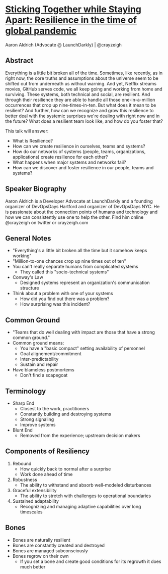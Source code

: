 # [Sticking Together while Staying Apart: Resilience in the time of global pandemic](https://desertedisland.club/agenda/#aaronaldrich)

Aaron Aldrich (Advocate @ LaunchDarkly) | @crayzeigh

## Abstract

Everything is a little bit broken all of the time. Sometimes, like recently, as in right now, the core truths and assumptions about the universe seem to be shifted out from underneath us without warning. And yet, Netflix streams movies, GitHub serves code, we all keep going and working from home and surviving. These systems, both technical and social, are resilient. And through their resilience they are able to handle all those one-in-a-million occurrences that crop up nine-times-in-ten. But what does it mean to be resilient? And further, how can we recognize and grow this resilience to better deal with the systemic surprises we're dealing with right now and in the future? What does a resilient team look like, and how do you foster that?

This talk will answer:

- What is Resilience?
- How can we create resilience in ourselves, teams and systems?
- How do our networks of systems (people, teams, organizations, applications) create resilience for each other?
- What happens when major systems and networks fail?
- How can we discover and foster resilience in our people, teams and systems?

## Speaker Biography

Aaron Aldrich is a Developer Advocate at LaunchDarkly and a founding organizer of DevOpsDays Hartford and organizer of DevOpsDays NYC. He is passionate about the connection points of humans and technology and how we can consistently use one to help the other. Find him online @crayzeigh on twitter or crayzeigh.com

## General Notes

- "Everything's a little bit broken all the time but it somehow keeps working"
- "Million-to-one chances crop up nine times out of ten"
- You can't really separate humans from complicated systems
	- They called this "socio-technical systems"
- Conway's Law
	- Designed systems represent an organization's communication structure
- Think about a problem with one of your systems
	- How did you find out there was a problem?
	- How surprising was this incident?

## Common Ground

- "Teams that do well dealing with impact are those that have a strong common ground."
- Common ground means:
	- You have a "basic compact" setting availability of personnel
	- Goal alignement/commitment
	- Inter-predictability
	- Sustain and repair
- Have blameless postmortems
	- Don't find a scapegoat

## Terminology

- Sharp End
	- Closest to the work, practitioners
	- Constantly building and destroying systems
	- Strong signaling
	- Improve systems
- Blunt End
	- Removed from the experience; upstream decision makers

## Components of Resiliency

1. Rebound
	- How quickly back to normal after a surprise
	- Work done ahead of time
1. Robustness
	- The ability to withstand and absorb well-modeled disturbances
1. Graceful extensibility
	- The ability to stretch with challenges to operational boundaries
1. Sustained adaptability
	- Recognizing and managing adaptive capabilities over long timescales

## Bones

- Bones are naturally resilient
- Bones are constantly created and destroyed
- Bones are managed subconsciously
- Bones regrow on their own
	- If you set a bone and create good conditions for its regrowth it does much better

